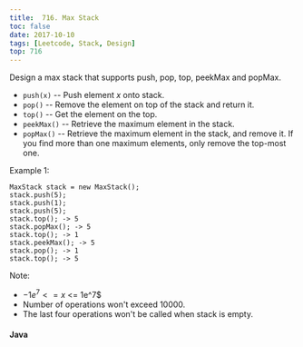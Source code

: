 ```yaml
---
title:  716. Max Stack
toc: false
date: 2017-10-10
tags: [Leetcode, Stack, Design]
top: 716
---
```


Design a max stack that supports push, pop, top, peekMax and popMax.


* `push(x)` -- Push element $x$ onto stack.
* `pop()` -- Remove the element on top of the stack and return it.
* `top()` -- Get the element on the top.
* `peekMax()` -- Retrieve the maximum element in the stack.
* `popMax()` -- Retrieve the maximum element in the stack, and remove it. If you find more than one maximum elements, only remove the top-most one.
 

Example 1:

```
MaxStack stack = new MaxStack();
stack.push(5); 
stack.push(1);
stack.push(5);
stack.top(); -> 5
stack.popMax(); -> 5
stack.top(); -> 1
stack.peekMax(); -> 5
stack.pop(); -> 1
stack.top(); -> 5
```

Note:

* $-1e^7 <= x$ <= 1e^7$
* Number of operations won't exceed 10000.
* The last four operations won't be called when stack is empty.


#### Java

